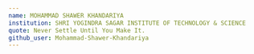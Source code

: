 ```yaml
---
name: MOHAMMAD SHAWER KHANDARIYA
institution: SHRI YOGINDRA SAGAR INSTITUTE OF TECHNOLOGY & SCIENCE
quote: Never Settle Until You Make It.
github_user: Mohammad-Shawer-Khandariya
---
```

